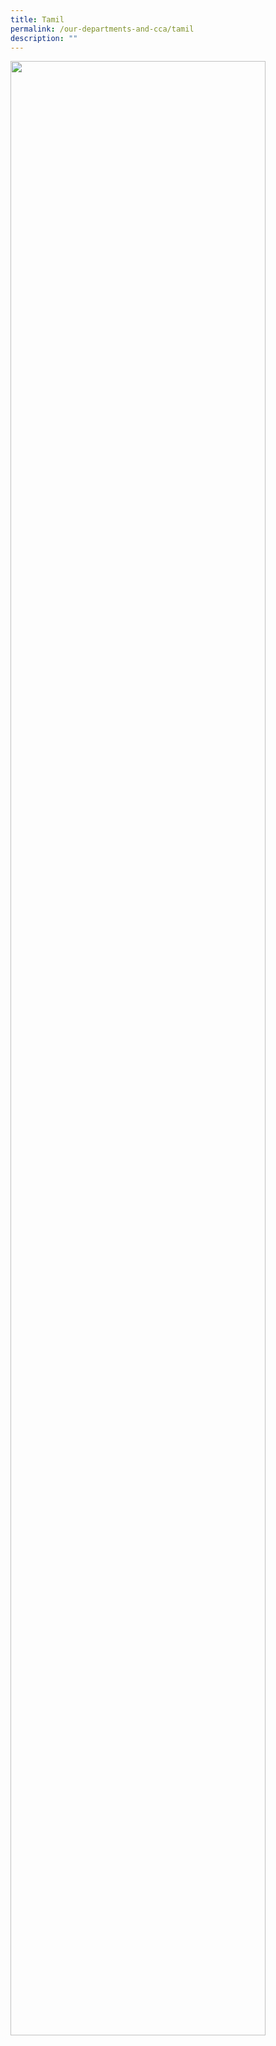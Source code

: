 ```yaml
---
title: Tamil
permalink: /our-departments-and-cca/tamil
description: ""
---
```

<img src="/images/tamil%20language%20department%20i.png" 
     style="width:90%">
